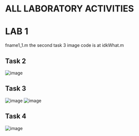 # ALL LABORATORY ACTIVITIES
# LAB 1
fname1_1.m
the second task 3 image code is at idkWhat.m
## Task 2
![image](https://github.com/user-attachments/assets/683fd663-535e-4ab0-8ae9-71cf1c855f76)
## Task 3
![image](https://github.com/user-attachments/assets/c84e4b8b-1fcb-4137-845d-06cc5aa814cd)
![image](https://github.com/user-attachments/assets/ecc01b8d-6cf7-4e0f-8279-553d4a0e7e79)

## Task 4
![image](https://github.com/user-attachments/assets/9e4402a0-c315-4dcc-89af-916014e50572)

